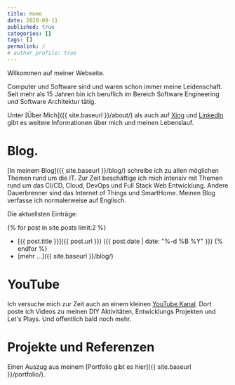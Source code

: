 ```yaml
---
title: Home
date: 2020-09-11
published: true
categories: []
tags: []
permalink: /
# author_profile: true
---
```


Wilkommen auf meiner Webseite. 

Computer und Software sind und waren schon immer meine Leidenschaft. 
Seit mehr als 15 Jahren bin ich beruflich im Bereich Software Engineering und Software Architektur tätig.  

Unter [Über Mich]({{ site.baseurl }}/about/) als auch auf [Xing](https://www.xing.com/profile/Oliver_vanPorten) 
und [LinkedIn](https://de.linkedin.com/in/ovanporten/) gibt es weitere Informationen über mich und meinen Lebenslauf.

Blog.
=====

[In meinem Blog]({{ site.baseurl }}/blog/) schreibe ich zu allen möglichen Themen rund um die IT. 
Zur Zeit beschäftige ich mich intensiv mit Themen rund um das CI/CD, Cloud, DevOps und Full Stack Web Entwicklung.
Andere Dauerbrenner sind das Internet of Things und SmartHome. Meinen Blog verfasse ich normalerweise auf Englisch. 

Die aktuellsten Einträge:

{% for post in site.posts limit:2 %}
  * [{{ post.title }}]({{ post.url }}) ({{ post.date | date: "%-d %B %Y" }})
{% endfor %}
  * [mehr ...]({{ site.baseurl }}/blog/) 

YouTube
=======

Ich versuche mich zur Zeit auch an einem kleinen [YouTube Kanal](https://www.youtube.com/user/mcdeck). 
Dort poste ich Videos zu meinen DIY Aktivitäten, Entwicklungs Projekten und Let's Plays. Und offentlich bald
noch mehr.


Projekte und Referenzen
=======================

Einen Auszug aus meinem [Portfolio gibt es hier]({{ site.baseurl }}/portfolio/).
